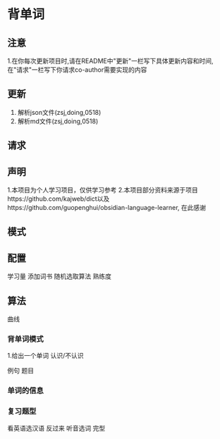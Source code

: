 # 背单词

## 注意

1.在你每次更新项目时,请在README中"更新"一栏写下具体更新内容和时间,
在"请求"一栏写下你请求co-author需要实现的内容

## 更新

1. 解析json文件(zsj,doing,0518)
2. 解析md文件(zsj,doing,0518)

## 请求

## 声明

1.本项目为个人学习项目，仅供学习参考
2.本项目部分资料来源于项目https://github.com/kajweb/dict以及https://github.com/guopenghui/obsidian-language-learner,
在此感谢

## 模式

## 配置

学习量
添加词书
随机选取算法
熟练度

## 算法

曲线

### 背单词模式

1.给出一个单词 认识/不认识

例句
题目

### 单词的信息

### 复习题型

看英语选汉语
反过来
听音选词
完型





